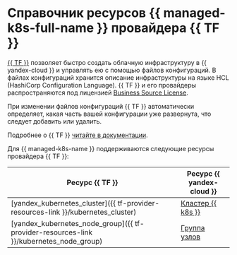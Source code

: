 # Справочник ресурсов {{ managed-k8s-full-name }} провайдера {{ TF }}

[{{ TF }}](https://www.terraform.io/) позволяет быстро создать облачную инфраструктуру в {{ yandex-cloud }} и управлять ею с помощью файлов конфигураций. В файлах конфигураций хранится описание инфраструктуры на языке HCL (HashiCorp Configuration Language). {{ TF }} и его провайдеры распространяются под лицензией [Business Source License](https://github.com/hashicorp/terraform/blob/main/LICENSE).

При изменении файлов конфигураций {{ TF }} автоматически определяет, какая часть вашей конфигурации уже развернута, что следует добавить или удалить.

Подробнее о {{ TF }} [читайте в документации](../tutorials/infrastructure-management/terraform-quickstart.md#install-terraform).

Для {{ managed-k8s-name }} поддерживаются следующие ресурсы провайдера {{ TF }}:

| **Ресурс {{ TF }}** | **Ресурс {{ yandex-cloud }}** |
| --- | --- |
| [yandex_kubernetes_cluster]({{ tf-provider-resources-link }}/kubernetes_cluster) | [Кластер {{ k8s }}](./concepts/index.md#kubernetes-cluster) |
| [yandex_kubernetes_node_group]({{ tf-provider-resources-link }}/kubernetes_node_group) | [Группа узлов](./concepts/index.md#node-group) |